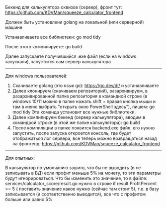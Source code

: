 Бекенд для калькулятора сквизов (сервер), фронт тут: https://github.com/KDVMan/squeeze_calculator_frontend

Должен быть установлени golang на локальной (или серверной) машине

Устанавливаете все библиотеки: go mod tidy

После этого компилируете: go build

Далее запускаете получившийся .exe файл (если на windows запускали), запустится сам сервер калькулятора

-----

Для windows пользователей:

1) Скачиваете golang (это язык go): https://go.dev/dl/ и устанавливаете
2) Далее клонируем (скачиваем репозиторий), разархивируем, в разархивированной папке репозитория в командной строке (в windows 10/11 можно в папке нажать shift + правая кнопка мыши и там в меню выбрать "открыть окно PowerShell здесь"), пишем: go mod tidy
   Эта команда установит все нужные библиотеки.
3) Далее компилируем бекенд (сервер калькулятора), вводим в командрой строке (в этой же папке калькулятора): go build
4) После компиляции в папке появится backend.exe файл, его нужно запустить, после запуска откроется консоль, где будет отображаться лог сервера, все теперь можно возвращаться назад на фронтенд: https://github.com/KDVMan/squeeze_calculator_frontend

----

Для опытных:

В калькулятор по умолчанию зашито, что бы не выводить (и не записывать в БД) если профит меньше 5% на монету, то эти параметры будут игнорироваться.
Что бы изменить это значение, то в файле: services/calculator_score/result.go нужно в строке if result.ProfitPercent >= 5 { поставить значение какое нужно (сейчас там стоит 5), т.е. в базу записывается (и соответственно выводится), все что с профитом больше или равно 5%
